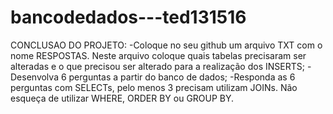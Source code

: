 # bancodedados---ted131516
CONCLUSAO DO PROJETO:
-Coloque no seu github um arquivo TXT com o nome RESPOSTAS. Neste arquivo coloque quais tabelas precisaram ser alteradas e o que precisou ser alterado para a realização dos INSERTS;
-Desenvolva 6 perguntas a partir do banco de dados;
-Responda as 6 perguntas com SELECTs, pelo menos 3 precisam utilizam JOINs. Não esqueça de utilizar WHERE, ORDER BY ou GROUP BY.
